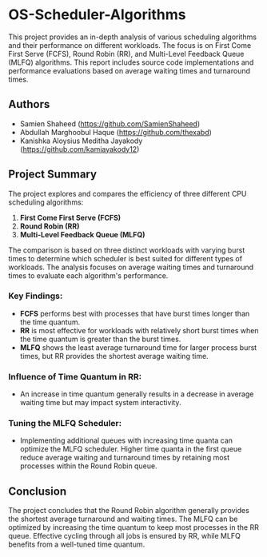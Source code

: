 # OS-Scheduler-Algorithms

This project provides an in-depth analysis of various scheduling algorithms and their performance on different workloads. The focus is on First Come First Serve (FCFS), Round Robin (RR), and Multi-Level Feedback Queue (MLFQ) algorithms. This report includes source code implementations and performance evaluations based on average waiting times and turnaround times.

## Authors

- Samien Shaheed (https://github.com/SamienShaheed)
- Abdullah Marghoobul Haque (https://github.com/thexabd)
- Kanishka Aloysius Meditha Jayakody (https://github.com/kamjayakody12)

## Project Summary

The project explores and compares the efficiency of three different CPU scheduling algorithms:
1. **First Come First Serve (FCFS)**
2. **Round Robin (RR)**
3. **Multi-Level Feedback Queue (MLFQ)**

The comparison is based on three distinct workloads with varying burst times to determine which scheduler is best suited for different types of workloads. The analysis focuses on average waiting times and turnaround times to evaluate each algorithm's performance.

### Key Findings:
- **FCFS** performs best with processes that have burst times longer than the time quantum.
- **RR** is most effective for workloads with relatively short burst times when the time quantum is greater than the burst times.
- **MLFQ** shows the least average turnaround time for larger process burst times, but RR provides the shortest average waiting time.

### Influence of Time Quantum in RR:
- An increase in time quantum generally results in a decrease in average waiting time but may impact system interactivity.

### Tuning the MLFQ Scheduler:
- Implementing additional queues with increasing time quanta can optimize the MLFQ scheduler. Higher time quanta in the first queue reduce average waiting and turnaround times by retaining most processes within the Round Robin queue.

## Conclusion

The project concludes that the Round Robin algorithm generally provides the shortest average turnaround and waiting times. The MLFQ can be optimized by increasing the time quantum to keep most processes in the RR queue. Effective cycling through all jobs is ensured by RR, while MLFQ benefits from a well-tuned time quantum.
